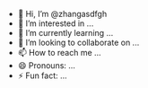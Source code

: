 - 👋 Hi, I’m @zhangasdfgh
- 👀 I’m interested in ...
- 🌱 I’m currently learning ...
- 💞️ I’m looking to collaborate on ...
- 📫 How to reach me ...
- 😄 Pronouns: ...
- ⚡ Fun fact: ...

<!---
zhangasdfgh/zhangasdfgh is a ✨ special ✨ repository because its `README.md` (this file) appears on your GitHub profile.
You can click the Preview link to take a look at your changes.
--->
